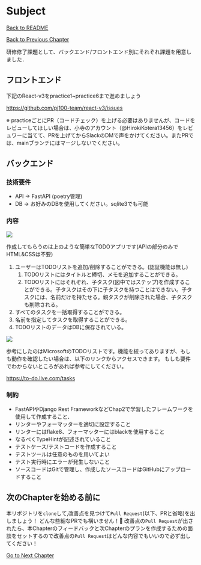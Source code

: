 # Subject

[Back to README](/README.md)

[Back to Previous Chapter](/Chap3.md)

研修修了課題として、バックエンド/フロントエンド別にそれぞれ課題を用意しました．

## フロントエンド

下記のReact-v3をpractice1~practice6まで進めましょう

https://github.com/pj100-team/react-v3/issues

※ practiceごとにPR（コードチェック）を上げる必要はありませんが、コードをレビューしてほしい場合は、小寺のアカウント（@HirokiKotera13456）をレビュワーに当てて、PRを上げてからSlackのDMで声をかけてください。またPRでは、mainブランチにはマージしないでください。

## バックエンド

### 技術要件

- API -> FastAPI (poetry管理)
- DB -> お好みのDBを使用してください。sqlite3でも可能

### 内容

<img src='todolist.png'></img>

作成してもらうのは上のような簡単なTODOアプリです(APIの部分のみでHTML&CSSは不要)

1. ユーザーはTODOリストを追加/削除することができる。(認証機能は無し)
    1. TODOリストにはタイトルと締切、メモを追加することができる。
    2. TODOリストにはそれぞれ、子タスク(図中ではステップ)を作成することができる。子タスクはその下に子タスクを持つことはできない。子タスクには、名前だけを持たせる。親タスクが削除された場合、子タスクも削除される。
2. すべてのタスクを一括取得することができる。
3. 名前を指定してタスクを取得することができる。
4. TODOリストのデータはDBに保存されている。

<img src='todolist_search.png'></img>

参考にしたのはMicrosoftのTODOリストです。機能を絞ってありますが、もしも動作を確認したい場合は、以下のリンクからアクセスできます。
もしも要件でわからないところがあれば参考にしてください。

https://to-do.live.com/tasks

### 制約

- FastAPIやDjango Rest FrameworkなどChap2で学習したフレームワークを使用して作成すること．
- リンターやフォーマッターを適切に設定すること
- リンターにはflake8、フォーマッターにはblackを使用すること
- なるべくTypeHintが記述されていること
- テストケース/テストコードを作成すること
- テストツールは任意のものを用いてよい
- テスト実行時にエラーが発生しないこと
- ソースコードはGitで管理し、作成したソースコードはGitHubにアップロードすること

## 次のChapterを始める前に

本リポジトリを`clone`して,改善点を見つけて`Pull Request`(以下、PRと省略)を出しましょう！
どんな些細なPRでも構いません！:pray:
改善点の`Pull Request`が出されたら、本Chapterのフィードバックと次Chapterのプランを作成するための面談をセットするので改善点の`Pull Request`はどんな内容でもいいので必ず出してください！

[Go to Next Chapter](/Chap5.md)
